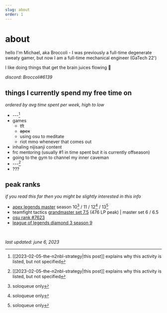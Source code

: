 ```yaml
---
slug: about
order: 1
---
```


# about

hello I'm Michael, aka Broccoli - I was previously a full-time degenerate sweaty gamer, but now I am a full-time mechanical engineer (GaTech 22') 


I like doing things that get the brain juices flowing 🙂


*discord: Broccoli\#6139*


## things I currently spend my free time on
*ordered by avg time spent per week, high to low*

- ---[^1] <!--bp-->
- games
    - tft
    - ~~apex~~ 
    - using osu to meditate
    - riot mmo whenever that comes out
- inhaling nijisanji content
- frc mentoring (usually \#1 in time spent but it is currently offseason)
- going to the gym to channel my inner caveman
- ---[^1] <!--wb-->
- ???


## peak ranks
*if you read this far then you might be slightly interested in this info*
- [apex legends master](images/apexrank.png) season 10[^2] / 11 / 12[^2] / 13[^2] 
- teamfight tactics [grandmaster set 7.5](images/tftrank.png) (476 LP peak) | master set 6 / 6.5
- [osu rank \#7623](https://osu.ppy.sh/users/5870537) 
- [league of legends diamond 3 season 9](https://www.op.gg/summoners/na/Broccoli%20TFT)

&nbsp;

*last updated: june 6, 2023*


[^1]: [[2023-02-05-the-n2nbl-strategy|this post]] explains why this activity is listed, but not specified
[^2]: soloqueue only